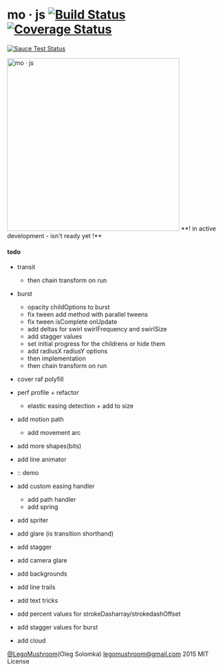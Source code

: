 # mo · js [![Build Status](https://travis-ci.org/legomushroom/mojs.svg?branch=master)](https://travis-ci.org/legomushroom/mojs) [![Coverage Status](https://coveralls.io/repos/legomushroom/mojs/badge.png?branch=master)](https://coveralls.io/r/legomushroom/mojs?branch=master)

[![Sauce Test Status](https://saucelabs.com/browser-matrix/legomushroom.svg)](https://saucelabs.com/u/legomushroom)

<img src="https://github.com/legomushroom/mojs/raw/master/mockups/logo-banner.png" width="400" alt="mo · js">   
**! in active development - isn't ready yet !**

#### todo
- transit
  - then chain transform on run
- burst
  - opacity childOptions to burst
  - fix tween add method with parallel tweens
  - fix tween isComplete onUpdate
  - add deltas for swirl swirlFrequency and swirlSize
  - add stagger values
  - set initial progress for the childrens or hide them
  - add radiusX radiusY options
  - then implementation
  - then chain transform on run
- cover raf polyfill
- perf profile + refactor
  - elastic easing detection + add to size
- add motion path
  - add movement arc
- add more shapes(bits)
- add line animator
- :: demo

- add custom easing handler
  - add path handler
  - add spring
- add spriter
- add glare (is transition shorthand)
- add stagger
- add camera glare
- add backgrounds
- add line trails
- add text tricks
- add percent values for strokeDasharray/strokedashOffset
- add stagger values for burst
- add cloud

[@LegoMushroom](https://twitter.com/legomushroom)(Oleg Solomka) [legomushroom@gmail.com](mailto:legomushroom@gmail.com) 2015 MIT License